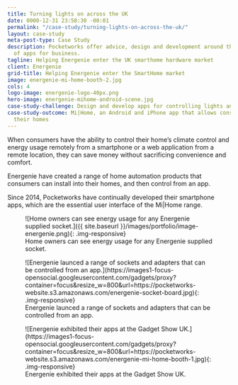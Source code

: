 ```yaml
---
title: Turning lights on across the UK
date: 0000-12-31 23:58:30 -00:01
permalink: "/case-study/turning-lights-on-across-the-uk/"
layout: case-study
meta-post-type: Case Study
description: Pocketworks offer advice, design and development around the implementation
  of apps for business.
tagline: Helping Energenie enter the UK smarthome hardware market
client: Energenie
grid-title: Helping Energenie enter the SmartHome market
image: energenie-mi-home-booth-2.jpg
cols: 4
logo-image: energenie-logo-40px.png
hero-image: energenie-mihome-android-scene.jpg
case-study-challenge: Design and develop apps for controlling lights and home appliances
case-study-outcome: Mi|Home, an Android and iPhone app that allows consumers to remote-control
  their homes
---
```


When consumers have the ability to control their home’s climate control and energy usage remotely from a smartphone or a web application from a remote location, they can save money without sacrificing convenience and comfort.

Energenie have created a range of home automation products that consumers can install into their homes, and then control from an app.

Since 2014, Pocketworks have continually developed their smartphone apps,
which are the essential user interface of the Mi|Home range.

<figure markdown="1">
![Home owners can see energy usage for any Energenie supplied socket.]({{ site.baseurl }}/images/portfolio/image-energenie.png){: .img-responsive}
<figcaption>Home owners can see energy usage for any Energenie supplied socket.</figcaption>
</figure>

<p>
<figure markdown="1">
![Energenie launced a range of sockets and adapters that can be controlled from an app.](https://images1-focus-opensocial.googleusercontent.com/gadgets/proxy?container=focus&resize_w=800&url=https://pocketworks-website.s3.amazonaws.com/energenie-socket-board.jpg){: .img-responsive}
<figcaption>Energenie launced a range of sockets and adapters that can be controlled from an app.</figcaption>
</figure>
</p>

<figure markdown="1">
![Energenie exhibited their apps at the Gadget Show UK.](https://images1-focus-opensocial.googleusercontent.com/gadgets/proxy?container=focus&resize_w=800&url=https://pocketworks-website.s3.amazonaws.com/energenie-mi-home-booth-1.jpg){: .img-responsive}
<figcaption>Energenie exhibited their apps at the Gadget Show UK.</figcaption>
</figure>
